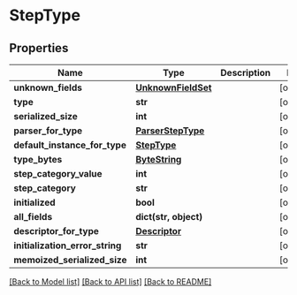 # StepType

## Properties
Name | Type | Description | Notes
------------ | ------------- | ------------- | -------------
**unknown_fields** | [**UnknownFieldSet**](UnknownFieldSet.md) |  | [optional] 
**type** | **str** |  | [optional] 
**serialized_size** | **int** |  | [optional] 
**parser_for_type** | [**ParserStepType**](ParserStepType.md) |  | [optional] 
**default_instance_for_type** | [**StepType**](StepType.md) |  | [optional] 
**type_bytes** | [**ByteString**](ByteString.md) |  | [optional] 
**step_category_value** | **int** |  | [optional] 
**step_category** | **str** |  | [optional] 
**initialized** | **bool** |  | [optional] 
**all_fields** | **dict(str, object)** |  | [optional] 
**descriptor_for_type** | [**Descriptor**](Descriptor.md) |  | [optional] 
**initialization_error_string** | **str** |  | [optional] 
**memoized_serialized_size** | **int** |  | [optional] 

[[Back to Model list]](../README.md#documentation-for-models) [[Back to API list]](../README.md#documentation-for-api-endpoints) [[Back to README]](../README.md)

